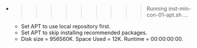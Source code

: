 * >>>>>>>>> Running inst-min-con-01-apt.sh ...
  * Set APT to use local repository first.
  * Set APT to skip installing recommended packages.
  * Disk size = 956560K. Space Used = 12K. Runtime = 00:00:00:00.
